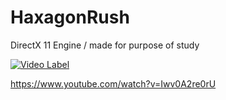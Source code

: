 # HaxagonRush
DirectX 11 Engine / made for purpose of study 

[![Video Label](http://img.youtube.com/vi/Iwv0A2re0rU/0.jpg)](https://youtu.be/Iwv0A2re0rU)

https://www.youtube.com/watch?v=Iwv0A2re0rU

